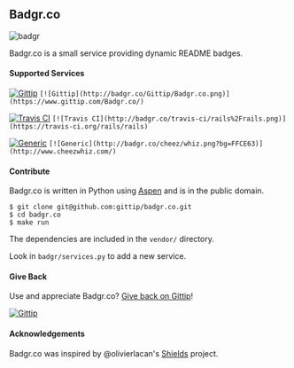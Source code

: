 ## Badgr.co

![badgr](https://f.cloud.github.com/assets/134455/626434/06b028fc-cfc0-11e2-9c21-b81d3f9cc128.jpg)


Badgr.co is a small service providing dynamic README badges.

#### Supported Services

[![Gittip](http://badgr.co/Gittip/Badgr.co.png)](https://www.gittip.com/Badgr.co/)
`[![Gittip](http://badgr.co/Gittip/Badgr.co.png)](https://www.gittip.com/Badgr.co/)`

[![Travis CI](http://badgr.co/travis-ci/rails%2Frails.png)](https://travis-ci.org/rails/rails)
`[![Travis CI](http://badgr.co/travis-ci/rails%2Frails.png)](https://travis-ci.org/rails/rails)`


[![Generic](http://badgr.co/cheez/whiz.png?bg=FFCE63)](http://www.cheezwhiz.com/)
`[![Generic](http://badgr.co/cheez/whiz.png?bg=FFCE63)](http://www.cheezwhiz.com/)`


#### Contribute

Badgr.co is written in Python using [Aspen](http://aspen.io/) and is in the
public domain.

```
$ git clone git@github.com:gittip/badgr.co.git
$ cd badgr.co
$ make run
```

The dependencies are included in the `vendor/` directory.

Look in `badgr/services.py` to add a new service.


#### Give Back

Use and appreciate Badgr.co? [Give back on Gittip](https://www.gittip.com/Badgr.co/)!

[![Gittip](http://badgr.co/Gittip/Badgr.co.png)](https://www.gittip.com/Badgr.co/)


#### Acknowledgements

Badgr.co was inspired by @olivierlacan's [Shields](https://github.com/olivierlacan/shields) project.
